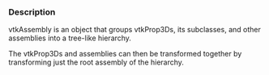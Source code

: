 ### Description

vtkAssembly is an object that groups vtkProp3Ds, its subclasses, and other assemblies into a tree-like hierarchy. 

The vtkProp3Ds and assemblies can then be transformed together by transforming just the root assembly of the hierarchy.
